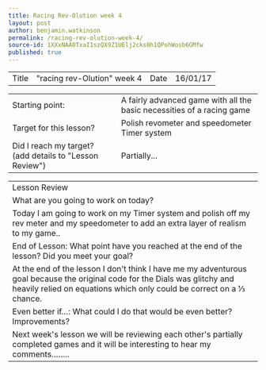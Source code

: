 ```yaml
---
title: Racing Rev-Olution week 4
layout: post
author: benjamin.watkinson
permalink: /racing-rev-olution-week-4/
source-id: 1XXxNAA0TxaI1szQX9Z1UElj2cks0h1QPohWosb6GMfw
published: true
---
```

	

<table>
  <tr>
    <td>Title</td>
    <td>"racing rev-Olution" week 4</td>
    <td>Date</td>
    <td>16/01/17</td>
  </tr>
</table>


<table>
  <tr>
    <td>Starting point:</td>
    <td>A fairly advanced game with all the basic necessities of a racing game</td>
  </tr>
  <tr>
    <td>Target for this lesson?</td>
    <td>Polish revometer and speedometer
Timer system </td>
  </tr>
  <tr>
    <td>Did I reach my target? 
(add details to "Lesson Review")</td>
    <td>Partially...</td>
  </tr>
</table>


<table>
  <tr>
    <td>Lesson Review</td>
  </tr>
  <tr>
    <td>What are you going to work on today?</td>
  </tr>
  <tr>
    <td>Today I am going to work on my Timer system and polish off my rev meter and my speedometer to add an extra layer of realism to my game..</td>
  </tr>
  <tr>
    <td>End of Lesson: What point have you reached at the end of the lesson? Did you meet your goal? </td>
  </tr>
  <tr>
    <td>At the end of the lesson I don't think I have me my adventurous goal because the original code for the
 Dials was glitchy and heavily relied on equations which only could be correct on a ⅓ chance.</td>
  </tr>
  <tr>
    <td>Even better if…: What could I do that would be even better? Improvements? </td>
  </tr>
  <tr>
    <td>Next week's lesson we will be reviewing each other's partially completed games and it will be interesting to hear my comments……..</td>
  </tr>
</table>


